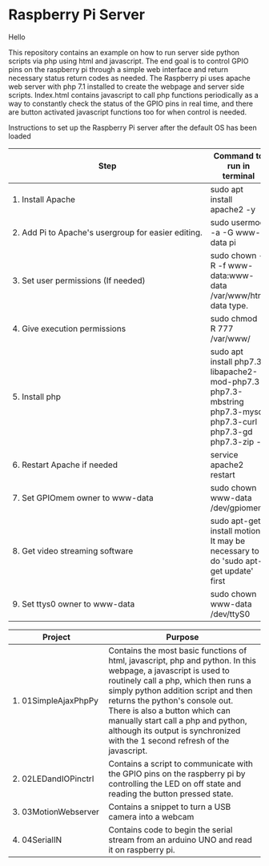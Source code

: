 # Raspberry Pi Server

Hello

This repository contains an example on how to run server side python scripts via php using html and javascript.  The end goal is to control GPIO pins on the raspberry pi through a simple web interface and return necessary status return codes as needed.  The Raspberry pi uses apache web server with php 7.1 installed to create the webpage and server side scripts.  Index.html contains javascript to call php functions periodically as a way to constantly check the status of the GPIO pins in real time, and there are button activated javascript functions too for when control is needed.

Instructions to set up the Raspberry Pi server after the default OS has been loaded

Step          | Command to run in terminal
-----------------------|--------------------------------
1.&nbsp;Install&nbsp;Apache           |  sudo apt install apache2 -y 
2.&nbsp;Add&nbsp;Pi&nbsp;to&nbsp;Apache's&nbsp;usergroup&nbsp;for&nbsp;easier&nbsp;editing. | sudo usermod -a -G www-data pi
3.&nbsp;Set&nbsp;user&nbsp;permissions&nbsp;(If&nbsp;needed) | sudo chown -R -f www-data:www-data /var/www/html data type.
4.&nbsp;Give&nbsp;execution&nbsp;permissions | sudo chmod -R 777 /var/www/
5.&nbsp;Install&nbsp;php | sudo apt install php7.3 libapache2-mod-php7.3 php7.3-mbstring php7.3-mysql php7.3-curl php7.3-gd php7.3-zip -y
6.&nbsp;Restart&nbsp;Apache&nbsp;if&nbsp;needed | service apache2 restart
7.&nbsp;Set&nbsp;GPIOmem&nbsp;owner&nbsp;to&nbsp;www-data | sudo chown www-data /dev/gpiomem
8.&nbsp;Get&nbsp;video&nbsp;streaming&nbsp;software&nbsp;| sudo apt-get install motion It may be necessary to do 'sudo apt-get update' first
9.&nbsp;Set&nbsp;ttys0&nbsp;owner&nbsp;to&nbsp;www-data | sudo chown www-data /dev/ttyS0


Project          | Purpose
-----------------------|--------------------------------
1.&nbsp;01SimpleAjaxPhpPy&nbsp;           |  Contains the most basic functions of html, javascript, php and python.  In this webpage, a javascript is used to routinely call a php, which then runs a simply python addition script and then returns the python's console out.  There is also a button which can manually start call a php and python, although its output is synchronized with the 1 second refresh of the javascript.
2.&nbsp;02LEDandIOPinctrl&nbsp;           |  Contains a script to communicate with the GPIO pins on the raspberry pi by controlling the LED on off state and reading the button pressed state.
3.&nbsp;03MotionWebserver | Contains a snippet to turn a USB camera into a webcam
4.&nbsp;04SerialIN | Contains code to begin the serial stream from an arduino UNO and read it on raspberry pi. 